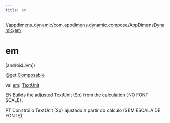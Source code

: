 ```yaml
---
title: em
---
```

//[appdimens_dynamic](../../../index.html)/[com.appdimens.dynamic.compose](../index.html)/[AppDimensDynamic](index.html)/[em](em.html)



# em



[androidJvm]\




@get:[Composable](https://developer.android.com/reference/kotlin/androidx/compose/runtime/Composable.html)



val [em](em.html): [TextUnit](https://developer.android.com/reference/kotlin/androidx/compose/ui/unit/TextUnit.html)



EN Builds the adjusted TextUnit (Sp) from the calculation (NO FONT SCALE).



PT Constrói o TextUnit (Sp) ajustado a partir do cálculo (SEM ESCALA DE FONTE).



